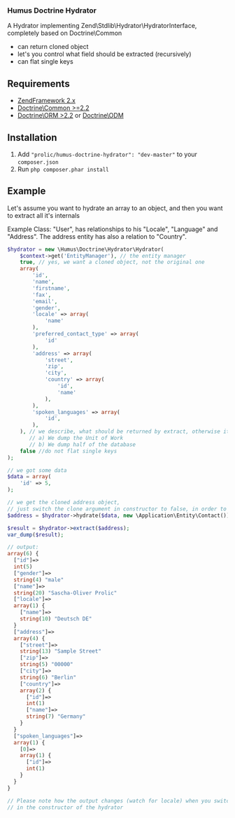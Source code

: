 ### Humus Doctrine Hydrator

A Hydrator implementing Zend\Stdlib\Hydrator\HydratorInterface, completely based on Doctrine\Common

- can return cloned object
- let's you control what field should be extracted (recursively)
- can flat single keys

## Requirements

 -  [ZendFramework 2.x](https://github.com/zendframework/zf2)
 -  [Doctrine\Common >=2.2](https://github.com/doctrine/common)
 -  [Doctrine\ORM >2.2](https://github.com/doctrine/doctrine2) or [Doctrine\ODM](https://github.com/doctrine/mongodb-odm)

## Installation

 1.  Add `"prolic/humus-doctrine-hydrator": "dev-master"` to your `composer.json`
 2.  Run `php composer.phar install`

## Example

Let's assume you want to hydrate an array to an object, and then you want to extract all it's internals

Example Class:
"User", has relationships to his "Locale", "Language" and "Address".
The address entity has also a relation to "Country".

```php
$hydrator = new \Humus\Doctrine\Hydrator\Hydrator(
    $context->get('EntityManager'), // the entity manager
    true, // yes, we want a cloned object, not the original one
    array(
        'id',
        'name',
        'firstname',
        'fax',
        'email',
        'gender',
        'locale' => array(
            'name'
        ),
        'preferred_contact_type' => array(
            'id'
        ),
        'address' => array(
            'street',
            'zip',
            'city',
            'country' => array(
                'id',
                'name'
            ),
        ),
        'spoken_languages' => array(
            'id',
        ),
    ), // we describe, what should be returned by extract, otherwise it could be that
       // a) We dump the Unit of Work
       // b) We dump half of the database
    false //do not flat single keys
);

// we got some data
$data = array(
    'id' => 5,
);

// we get the cloned address object,
// just switch the clone argument in constructor to false, in order to get the real object back
$address = $hydrator->hydrate($data, new \Application\Entity\Contact());

$result = $hydrator->extract($address);
var_dump($result);

// output:
array(6) {
  ["id"]=>
  int(5)
  ["gender"]=>
  string(4) "male"
  ["name"]=>
  string(20) "Sascha-Oliver Prolic"
  ["locale"]=>
  array(1) {
    ["name"]=>
    string(10) "Deutsch DE"
  }
  ["address"]=>
  array(4) {
    ["street"]=>
    string(13) "Sample Street"
    ["zip"]=>
    string(5) "00000"
    ["city"]=>
    string(6) "Berlin"
    ["country"]=>
    array(2) {
      ["id"]=>
      int(1)
      ["name"]=>
      string(7) "Germany"
    }
  }
  ["spoken_languages"]=>
  array(1) {
    [0]=>
    array(1) {
      ["id"]=>
      int(1)
    }
  }
}

// Please note how the output changes (watch for locale) when you switch the "flatSingleKeys" flag to true
// in the constructor of the hydrator

```
